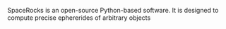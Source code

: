 SpaceRocks is an open-source Python-based software. It is designed to compute precise ephererides of arbitrary objects 